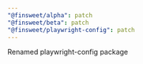 ```yaml
---
"@finsweet/alpha": patch
"@finsweet/beta": patch
"@finsweet/playwright-config": patch
---
```


Renamed playwright-config package
